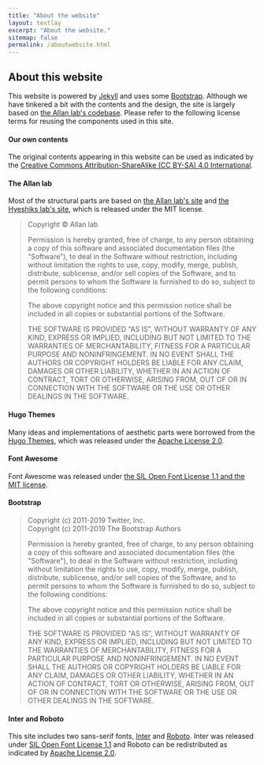 ```yaml
---
title: "About the website"
layout: textlay
excerpt: "About the website."
sitemap: false
permalink: /aboutwebsite.html
---
```


## About this website

This website is powered by [Jekyll](https://jekyllrb.com) and uses some [Bootstrap](http://www.getbootstrap.com). Although we have tinkered a bit with the contents and the design, the site is largely based on [the Allan lab's codebase](https://www.allanlab.org/aboutwebsite.html). Please refer to the following license terms for reusing the components used in this site.

#### Our own contents

The original contents appearing in this website can be used as indicated by the [Creative Commons Attribution-ShareAlike (CC BY-SA) 4.0 International](https://creativecommons.org/licenses/by-sa/4.0/).

#### The Allan lab

Most of the structural parts are based on [the Allan lab's site](https://github.com/mpa139/allanlab) and [the Hyeshiks lab's site](https://qbio.io/), which is released under the MIT license.

<blockquote>
<p>
Copyright &copy; Allan lab
</p>

<p>
Permission is hereby granted, free of charge, to any person obtaining a copy of this software and associated documentation files (the “Software”), to deal in the Software without restriction, including without limitation the rights to use, copy, modify, merge, publish, distribute, sublicense, and/or sell copies of the Software, and to permit persons to whom the Software is furnished to do so, subject to the following conditions:
</p>

<p>
The above copyright notice and this permission notice shall be included in all copies or substantial portions of the Software.
</p>

<p>
THE SOFTWARE IS PROVIDED “AS IS”, WITHOUT WARRANTY OF ANY KIND, EXPRESS OR IMPLIED, INCLUDING BUT NOT LIMITED TO THE WARRANTIES OF MERCHANTABILITY, FITNESS FOR A PARTICULAR PURPOSE AND NONINFRINGEMENT. IN NO EVENT SHALL THE AUTHORS OR COPYRIGHT HOLDERS BE LIABLE FOR ANY CLAIM, DAMAGES OR OTHER LIABILITY, WHETHER IN AN ACTION OF CONTRACT, TORT OR OTHERWISE, ARISING FROM, OUT OF OR IN CONNECTION WITH THE SOFTWARE OR THE USE OR OTHER DEALINGS IN THE SOFTWARE.
</p>
</blockquote>

#### Hugo Themes

Many ideas and implementations of aesthetic parts were borrowed from the [Hugo Themes](https://themes.gohugo.io/), which was released under the [Apache License 2.0](https://github.com/gohugoio/hugoThemesSite/blob/master/LICENSE).

#### Font Awesome

Font Awesome was released under [the SIL Open Font License 1.1 and the MIT license](https://fontawesome.com/license/free).

#### Bootstrap

<blockquote>
<p>
Copyright (c) 2011-2019 Twitter, Inc.<br>
Copyright (c) 2011-2019 The Bootstrap Authors
</p>

<p>
Permission is hereby granted, free of charge, to any person obtaining a copy
of this software and associated documentation files (the "Software"), to deal
in the Software without restriction, including without limitation the rights
to use, copy, modify, merge, publish, distribute, sublicense, and/or sell
copies of the Software, and to permit persons to whom the Software is
furnished to do so, subject to the following conditions:
</p>

<p>
The above copyright notice and this permission notice shall be included in
all copies or substantial portions of the Software.
</p>

<p>
THE SOFTWARE IS PROVIDED "AS IS", WITHOUT WARRANTY OF ANY KIND, EXPRESS OR
IMPLIED, INCLUDING BUT NOT LIMITED TO THE WARRANTIES OF MERCHANTABILITY,
FITNESS FOR A PARTICULAR PURPOSE AND NONINFRINGEMENT. IN NO EVENT SHALL THE
AUTHORS OR COPYRIGHT HOLDERS BE LIABLE FOR ANY CLAIM, DAMAGES OR OTHER
LIABILITY, WHETHER IN AN ACTION OF CONTRACT, TORT OR OTHERWISE, ARISING FROM,
OUT OF OR IN CONNECTION WITH THE SOFTWARE OR THE USE OR OTHER DEALINGS IN
THE SOFTWARE.
</p>
</blockquote>

#### Inter and Roboto

This site includes two sans-serif fonts, [Inter](https://github.com/rsms/inter)
and [Roboto](https://github.com/google/roboto/). Inter was released under
[SIL Open Font License 1.1](https://choosealicense.com/licenses/ofl-1.1/)
and Roboto can be redistributed as indicated by [Apache License 2.0](https://github.com/google/roboto/blob/master/LICENSE).

